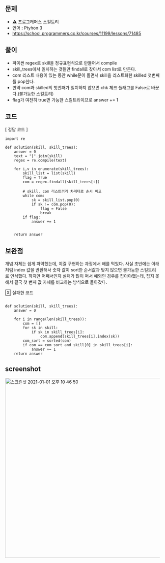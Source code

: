 ## 문제
- ⚠️ 프로그래머스 스킬트리
- 언어 : Ptyhon 3
- https://school.programmers.co.kr/courses/11199/lessons/71485


## 풀이
- 파이썬 regex로 skill을 정규표현식으로 만들어서 compile
- skill_trees에서 일치하는 것들만 findall로 찾아서 com list로 만든다.
- com 리스트 내용이 있는 동안 while문이 돌면서 skill을 리스트화한 skilled 첫번째를 pop한다.
- 만약 com과 skilled의 첫번째가 일치하지 않으면 chk 체크 플래그를 False로 바꾼다.(불가능한 스킬트리)
- flag가 여전히 true면 가능한 스킬트리이므로 answer += 1

## 코드

[ 정답 코드 ]
```
import re

def solution(skill, skill_trees):
    answer = 0
    text = "|".join(skill)
    regex = re.compile(text)
    
    for i,v in enumerate(skill_trees): 
        skill_list = list(skill)
        flag = True
        com = regex.findall(skill_trees[i])
        
        # skill, com 리스트끼리 차례대로 순서 비교
        while com:
            sk = skill_list.pop(0)
            if sk != com.pop(0):
                flag = False
                break
        if flag:
            answer += 1
        
            
    return answer
```

## 보완점

개념 자체는 쉽게 파악했는데, 이걸 구현하는 과정에서 애를 먹었다. 
사실 초반에는 아래처럼 index 값을 반환해서 숫자 값이 sort한 순서값과 맞지 않으면 불가능한 스킬트리로 인식했다. 하지만 어째서인지 실패가 많이 떠서 예외인 경우를 잡아야했는데, 잡지 못해서 결국 첫 번째 값 자체를 비교하는 방식으로 돌아갔다.

🅇 실패한 코드
```

def solution(skill, skill_trees):
    answer = 0
    
    for i in range(len(skill_trees)):
        com = []
        for sk in skill:
            if sk in skill_trees[i]:
                com.append(skill_trees[i].index(sk))
        com_sort = sorted(com)
        if com == com_sort and skill[0] in skill_trees[i]:
            answer += 1
    return answer
```


## screenshot

<img width="584" alt="스크린샷 2021-01-01 오후 10 46 50" src="https://user-images.githubusercontent.com/35520314/103439799-77d7f300-4c83-11eb-825c-7951fc49a85b.png">


